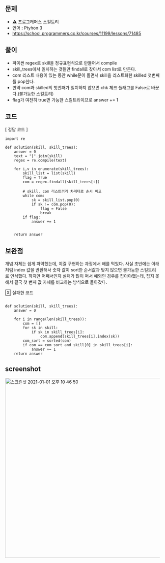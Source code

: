 ## 문제
- ⚠️ 프로그래머스 스킬트리
- 언어 : Ptyhon 3
- https://school.programmers.co.kr/courses/11199/lessons/71485


## 풀이
- 파이썬 regex로 skill을 정규표현식으로 만들어서 compile
- skill_trees에서 일치하는 것들만 findall로 찾아서 com list로 만든다.
- com 리스트 내용이 있는 동안 while문이 돌면서 skill을 리스트화한 skilled 첫번째를 pop한다.
- 만약 com과 skilled의 첫번째가 일치하지 않으면 chk 체크 플래그를 False로 바꾼다.(불가능한 스킬트리)
- flag가 여전히 true면 가능한 스킬트리이므로 answer += 1

## 코드

[ 정답 코드 ]
```
import re

def solution(skill, skill_trees):
    answer = 0
    text = "|".join(skill)
    regex = re.compile(text)
    
    for i,v in enumerate(skill_trees): 
        skill_list = list(skill)
        flag = True
        com = regex.findall(skill_trees[i])
        
        # skill, com 리스트끼리 차례대로 순서 비교
        while com:
            sk = skill_list.pop(0)
            if sk != com.pop(0):
                flag = False
                break
        if flag:
            answer += 1
        
            
    return answer
```

## 보완점

개념 자체는 쉽게 파악했는데, 이걸 구현하는 과정에서 애를 먹었다. 
사실 초반에는 아래처럼 index 값을 반환해서 숫자 값이 sort한 순서값과 맞지 않으면 불가능한 스킬트리로 인식했다. 하지만 어째서인지 실패가 많이 떠서 예외인 경우를 잡아야했는데, 잡지 못해서 결국 첫 번째 값 자체를 비교하는 방식으로 돌아갔다.

🅇 실패한 코드
```

def solution(skill, skill_trees):
    answer = 0
    
    for i in range(len(skill_trees)):
        com = []
        for sk in skill:
            if sk in skill_trees[i]:
                com.append(skill_trees[i].index(sk))
        com_sort = sorted(com)
        if com == com_sort and skill[0] in skill_trees[i]:
            answer += 1
    return answer
```


## screenshot

<img width="584" alt="스크린샷 2021-01-01 오후 10 46 50" src="https://user-images.githubusercontent.com/35520314/103439799-77d7f300-4c83-11eb-825c-7951fc49a85b.png">


